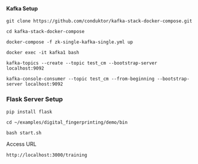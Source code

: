 
#### Kafka Setup

```
git clone https://github.com/conduktor/kafka-stack-docker-compose.git
```

```
cd kafka-stack-docker-compose

docker-compose -f zk-single-kafka-single.yml up

docker exec -it kafka1 bash

kafka-topics --create --topic test_cm --bootstrap-server localhost:9092

kafka-console-consumer --topic test_cm --from-beginning --bootstrap-server localhost:9092
```

### Flask Server Setup

```
pip install flask
```

```
cd ~/examples/digital_fingerprinting/demo/bin

bash start.sh
```

Access URL
```
http://localhost:3000/training
```

